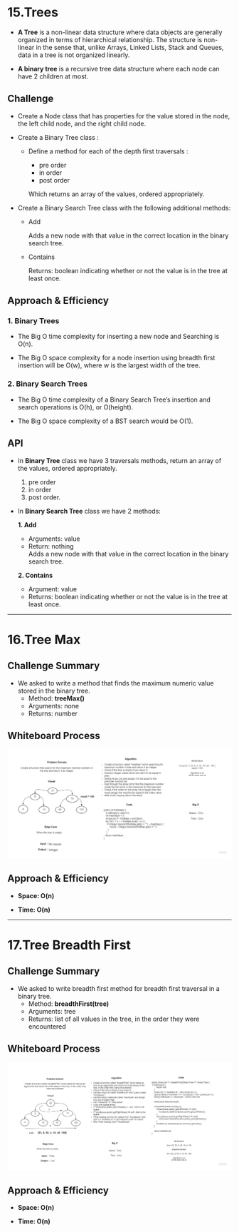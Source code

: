 # **15.Trees**

* **A Tree** is a non-linear data structure where data objects are generally organized in terms of hierarchical relationship. The structure is non-linear in the sense that, unlike Arrays, Linked Lists, Stack and Queues, data in a tree is not organized linearly.

* **A binary tree** is a recursive tree data structure where each node can have 2 children at most.

## **Challenge**

- Create a Node class that has properties for the value stored in the node, the left child node, and the right child node.
- Create a Binary Tree class :
  - Define a method for each of the depth first traversals :
    * pre order
    * in order
    * post order
 
    Which returns an array of the values, ordered appropriately.

- Create a Binary Search Tree class
with the following additional methods:
  - Add
    
    Adds a new node with that value in the correct location in the binary search tree.

  - Contains

    Returns: boolean indicating whether or not the value is in the tree at least once.

## **Approach & Efficiency**

### **1. Binary Trees**

- The Big O time complexity for inserting a new node and Searching is O(n).

- The Big O space complexity for a node insertion using breadth first insertion will be O(w), where w is the largest width of the tree.

### **2. Binary Search Trees**

- The Big O time complexity of a Binary Search Tree’s insertion and search operations is O(h), or O(height). 

- The Big O space complexity of a BST search would be O(1).

## **API**

- In **Binary Tree** class we have 3 traversals methods, return an array of the values, ordered appropriately.

  1. pre order
  2. in order
  3. post order. 


- In **Binary Search Tree** class we have 2 methods:

  **1. Add**  
    - Arguments: value  
    - Return: nothing  
      Adds a new node with that value in the correct location in the binary search tree.
     
  **2. Contains**  
    - Argument: value  
    - Returns: boolean indicating whether or not the value is in the tree at least once.

-------------------------------------------------------------------------------------------------------------

# **16.Tree Max**

## **Challenge Summary**

- We asked to write a method that finds the maximum numeric value stored in the binary tree.
  * Method: **treeMax()**
  * Arguments: none
  * Returns: number

## **Whiteboard Process**

![Tree Max](./assets/tree-max.jpg)

## **Approach & Efficiency**

- **Space: O(n)**

- **Time: O(n)**

-------------------------------------------------------------------------------------------------------------

# **17.Tree Breadth First**

## **Challenge Summary**

- We asked to write  breadth first method for breadth first traversal in a binary tree.
  * Method: **breadthFirst(tree)**
  * Arguments: tree
  * Returns: list of all values in the tree, in the order they were encountered
## **Whiteboard Process**

![Tree Breadth First](./assets/tree-breadth-first.jpg)

## **Approach & Efficiency**

- **Space: O(n)**

- **Time: O(n)**
